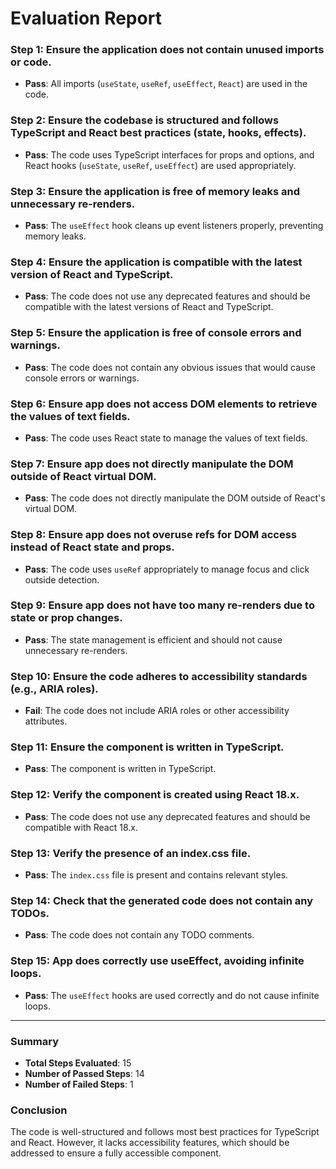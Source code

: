 # Evaluation Report

### Step 1: Ensure the application does not contain unused imports or code.
- **Pass**: All imports (`useState`, `useRef`, `useEffect`, `React`) are used in the code.

### Step 2: Ensure the codebase is structured and follows TypeScript and React best practices (state, hooks, effects).
- **Pass**: The code uses TypeScript interfaces for props and options, and React hooks (`useState`, `useRef`, `useEffect`) are used appropriately.

### Step 3: Ensure the application is free of memory leaks and unnecessary re-renders.
- **Pass**: The `useEffect` hook cleans up event listeners properly, preventing memory leaks.

### Step 4: Ensure the application is compatible with the latest version of React and TypeScript.
- **Pass**: The code does not use any deprecated features and should be compatible with the latest versions of React and TypeScript.

### Step 5: Ensure the application is free of console errors and warnings.
- **Pass**: The code does not contain any obvious issues that would cause console errors or warnings.

### Step 6: Ensure app does not access DOM elements to retrieve the values of text fields.
- **Pass**: The code uses React state to manage the values of text fields.

### Step 7: Ensure app does not directly manipulate the DOM outside of React virtual DOM.
- **Pass**: The code does not directly manipulate the DOM outside of React's virtual DOM.

### Step 8: Ensure app does not overuse refs for DOM access instead of React state and props.
- **Pass**: The code uses `useRef` appropriately to manage focus and click outside detection.

### Step 9: Ensure app does not have too many re-renders due to state or prop changes.
- **Pass**: The state management is efficient and should not cause unnecessary re-renders.

### Step 10: Ensure the code adheres to accessibility standards (e.g., ARIA roles).
- **Fail**: The code does not include ARIA roles or other accessibility attributes.

### Step 11: Ensure the component is written in TypeScript.
- **Pass**: The component is written in TypeScript.

### Step 12: Verify the component is created using React 18.x.
- **Pass**: The code does not use any deprecated features and should be compatible with React 18.x.

### Step 13: Verify the presence of an index.css file.
- **Pass**: The `index.css` file is present and contains relevant styles.

### Step 14: Check that the generated code does not contain any TODOs.
- **Pass**: The code does not contain any TODO comments.

### Step 15: App does correctly use useEffect, avoiding infinite loops.
- **Pass**: The `useEffect` hooks are used correctly and do not cause infinite loops.

---

### Summary
- **Total Steps Evaluated**: 15
- **Number of Passed Steps**: 14
- **Number of Failed Steps**: 1

### Conclusion
The code is well-structured and follows most best practices for TypeScript and React. However, it lacks accessibility features, which should be addressed to ensure a fully accessible component.